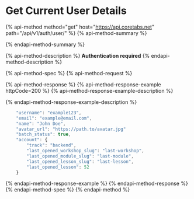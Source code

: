 # Get Current User Details

{% api-method method="get" host="https://api.coretabs.net" path="/api/v1/auth/user/" %}
{% api-method-summary %}

{% endapi-method-summary %}

{% api-method-description %}
**Authentication required**
{% endapi-method-description %}

{% api-method-spec %}
{% api-method-request %}

{% api-method-response %}
{% api-method-response-example httpCode=200 %}
{% api-method-response-example-description %}

{% endapi-method-response-example-description %}

```javascript
    "username": "example123",
    "email": "example@email.com",
    "name": "John Doe",
    "avatar_url": "https://path.to/avatar.jpg"
    "batch_status": true,
    "account": {
        "track": "backend",
        "last_opened_workshop_slug": "last-workshop",
        "last_opened_module_slug": "last-module",
        "last_opened_lesson_slug": "last-lesson",
        "last_opened_lesson": 52
    }
```
{% endapi-method-response-example %}
{% endapi-method-response %}
{% endapi-method-spec %}
{% endapi-method %}


